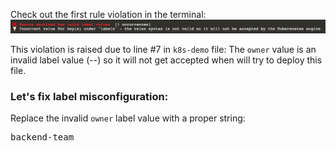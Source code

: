 
Check out the first rule violation in the terminal: 
![rule-1](./assets/rule-1.png)

This violation is raised due to line #7 in `k8s-demo` file:
The `owner` value is an invalid label value (--) so it will not get accepted when will try to deploy this file.

### Let's fix label misconfiguration:
Replace the invalid `owner` label value with a proper string:  
<pre class="file" data-filename=".datree/k8s-demo.yaml" data-target="insert"  data-marker="--">backend-team</pre>
